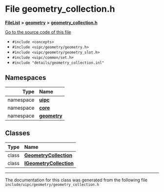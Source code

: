 

# File geometry\_collection.h



[**FileList**](files.md) **>** [**geometry**](dir_04894967a28d068f10a69f6e8a07a2cb.md) **>** [**geometry\_collection.h**](geometry__collection_8h.md)

[Go to the source code of this file](geometry__collection_8h_source.md)



* `#include <concepts>`
* `#include <uipc/geometry/geometry.h>`
* `#include <uipc/geometry/geometry_slot.h>`
* `#include <uipc/common/set.h>`
* `#include "details/geometry_collection.inl"`













## Namespaces

| Type | Name |
| ---: | :--- |
| namespace | [**uipc**](namespaceuipc.md) <br> |
| namespace | [**core**](namespaceuipc_1_1core.md) <br> |
| namespace | [**geometry**](namespaceuipc_1_1geometry.md) <br> |


## Classes

| Type | Name |
| ---: | :--- |
| class | [**GeometryCollection**](classuipc_1_1geometry_1_1_geometry_collection.md) <br> |
| class | [**IGeometryCollection**](classuipc_1_1geometry_1_1_i_geometry_collection.md) <br> |



















































------------------------------
The documentation for this class was generated from the following file `include/uipc/geometry/geometry_collection.h`

